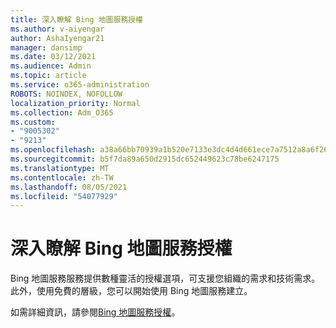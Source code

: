 ```yaml
---
title: 深入瞭解 Bing 地圖服務授權
ms.author: v-aiyengar
author: AshaIyengar21
manager: dansimp
ms.date: 03/12/2021
ms.audience: Admin
ms.topic: article
ms.service: o365-administration
ROBOTS: NOINDEX, NOFOLLOW
localization_priority: Normal
ms.collection: Adm_O365
ms.custom:
- "9005302"
- "9213"
ms.openlocfilehash: a38a66bb70939a1b520e7133e3dc4d4d661ece7a7512a8a6f263bcc365c71165
ms.sourcegitcommit: b5f7da89a650d2915dc652449623c78be6247175
ms.translationtype: MT
ms.contentlocale: zh-TW
ms.lasthandoff: 08/05/2021
ms.locfileid: "54077929"
---
```

# <a name="learn-about-bing-maps-licensing"></a>深入瞭解 Bing 地圖服務授權

Bing 地圖服務服務提供數種靈活的授權選項，可支援您組織的需求和技術需求。 此外，使用免費的層級，您可以開始使用 Bing 地圖服務建立。

如需詳細資訊，請參閱[Bing 地圖服務授權](https://go.microsoft.com/fwlink/?linkid=2150203)。
